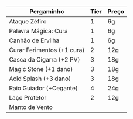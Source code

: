 | Pergaminho                 | Tier | Preço |
| -------------------------- | ---- | ----- |
| Ataque Zéfiro              | 1    | 6g    |
| Palavra Mágica: Cura       | 1    | 6g    |
| Canhão de Ervilha          | 1    | 6g    |
| Curar Ferimentos (+1 cura) | 2    | 12g   |
| Casca da Cigarra (+2 PV)   | 3    | 18g   |
| Magic Stone (+1 dano)      | 3    | 18g   |
| Acid Splash (+3 dano)      | 3    | 18g   |
| Raio Guiador (+Cegante)    | 4    | 24g   |
| Laço Protetor              | 2    | 12g   | 
|Manto de Vento|
